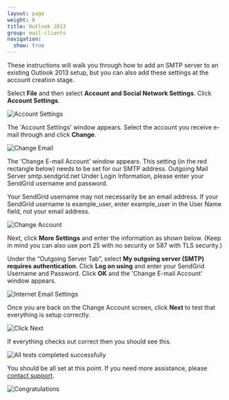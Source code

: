 ```yaml
---
layout: page
weight: 0
title: Outlook 2013
group: mail-clients
navigation:
  show: true
---
```


These instructions will walk you through how to add an SMTP server to an existing Outlook 2013 setup, but you can also add these settings at the account creation stage.

Select **File** and then select **Account and Social Network Settings**. Click  **Account Settings**.

![]({{root_url}}/images/outlook_2013_1.png "Account Settings")

The 'Account Settings’ window appears. Select the account you receive e-mail through and click  **Change**.

![]({{root_url}}/images/outlook_2013_2.png "Change Email")

The 'Change E-mail Account’ window appears. This setting (in the red rectangle below) needs to be set for our SMTP address. Outgoing Mail Server smtp.sendgrid.net
Under Login Information, please enter your SendGrid username and password.

<call-out>

Your SendGrid username may not necessarily be an email address. If your SendGrid username is example_user, enter example_user in the User Name field, not your email address.

</call-out>

![]({{root_url}}/images/outlook_2013_3.png "Change Account")

Next, click **More Settings** and enter the information as shown below. (Keep in mind you can also use port 25 with no security or 587 with TLS security.)

Under the “Outgoing Server Tab”, select **My outgoing server (SMTP) requires authentication**. Click **Log on using** and enter your SendGrid Username and Password. Click **OK** and the 'Change E-mail Account’ window appears.

![]({{root_url}}/images/outlook_2013_4.png "Internet Email Settings")

Once you are back on the Change Account screen, click **Next** to test that everything is setup correctly.

![]({{root_url}}/images/outlook_2013_5.png "Click Next")

If everything checks out correct then you should see this.

![]({{root_url}}/images/outlook_2013_6.png "All tests completed successfully")

You should be all set at this point. If you need more assistance, please [contact support](https://support.sendgrid.com/hc/en-us).

![]({{root_url}}/images/outlook_2013_7.png "Congratulations")

